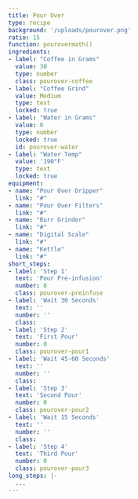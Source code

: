 ```yaml
---
title: Pour Over
type: recipe
background: '/uploads/pourover.png'
ratio: 15
function: pourovermath()
ingredients:
- label: "Coffee in Grams"
  value: 30
  type: number
  class: pourover-coffee
- label: "Coffee Grind"
  value: Medium
  type: text
  locked: true
- label: "Water in Grams"
  value: 0
  type: number
  locked: true
  id: pourover-water
- label: "Water Temp"
  value: '190°F'
  type: text
  locked: true
equipment:
- name: "Pour Over Dripper"
  link: "#"
- name: "Pour Over Filters"
  link: "#"
- name: "Burr Grinder"
  link: "#"
- name: "Digital Scale"
  link: "#"
- name: "Kettle"
  link: "#"
short_steps:
- label: 'Step 1'
  text: 'Pour Pre-infusion'
  number: 0
  class: pourover-preinfuse
- label: 'Wait 30 Seconds'
  text: ''
  number: ''
  class:
- label: 'Step 2'
  text: 'First Pour'
  number: 0
  class: pourover-pour1
- label: 'Wait 45-60 Seconds'
  text: ''
  number: ''
  class:
- label: 'Step 3'
  text: 'Second Pour'
  number: 0
  class: pourover-pour2
- label: 'Wait 15 Seconds'
  text: ''
  number: ''
  class:
- label: 'Step 4'
  text: 'Third Pour'
  number: 0
  class: pourover-pour3
long_steps: |-
  ...
---
```


